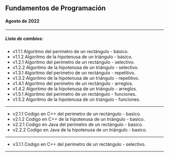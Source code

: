 ## Fundamentos de Programación
#### Agosto de 2022
---
##### Lista de cambios:
* v1.1.1 Algoritmo del perimetro de un rectángulo - básico.
* v1.1.2 Algoritmo de la hipotenusa de un triángulo - básico.
* v1.2.1 Algoritmo del perimetro de un rectángulo - selectivo.
* v1.2.2 Algoritmo de la hipotenusa de un triángulo - selectivo.
* v1.3.1 Algoritmo del perimetro de un rectángulo - repetitivo.
* v1.3.2 Algoritmo de la hipotenusa de un triángulo - repetitivo.
* v1.4.1 Algoritmo del perimetro de un rectángulo - arreglos.
* v1.4.2 Algoritmo de la hipotenusa de un triángulo - arreglos.
* v1.5.1 Algoritmo del perimetro de un rectángulo - funciones.
* v1.5.2 Algoritmo de la hipotenusa de un triángulo - funciones.
---
* v2.1.1 Codigo en C++ del perimetro de un rectángulo - basico.
* v2.1.2 Codigo en C++ de la hipotenusa de un triángulo - basico.
* v2.2.1 Codigo en Java del perimetro de un rectángulo - basico.
* v2.2.2 Codigo en Java de la hipotenusa de un triángulo - basico.
---
* v3.1.1 Codigo en C++ del perimetro de un rectángulo - selectivo.

---